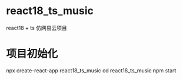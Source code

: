 # react18_ts_music
react18 + ts 仿网易云项目

# 项目初始化

npx create-react-app react18_ts_music
cd react18_ts_music
npm start


